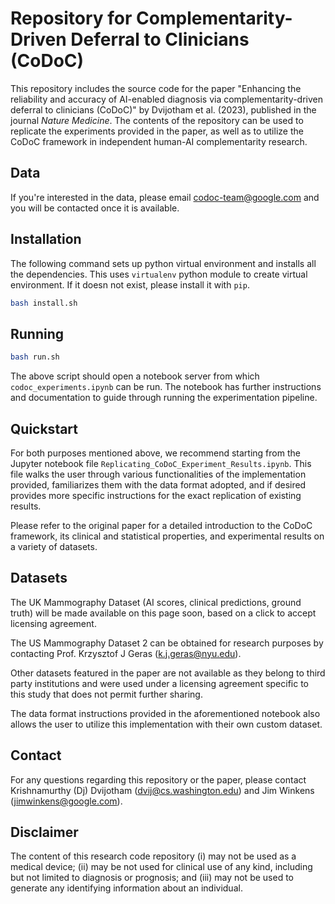 # Repository for Complementarity-Driven Deferral to Clinicians (CoDoC)

This repository includes the source code for the paper "Enhancing the reliability and accuracy of AI-enabled diagnosis via complementarity-driven deferral to clinicians (CoDoC)" by Dvijotham et al. (2023), published in the journal _Nature Medicine_. The contents of the repository can be used to replicate the experiments provided in the paper, as well as to utilize the CoDoC framework in independent human-AI complementarity research.

## Data

If you're interested in the data, please email codoc-team@google.com and you will be contacted once it is available.


## Installation

The following command sets up python virtual environment and installs all the
dependencies. This uses `virtualenv` python module
to create virtual environment. If it doesn not exist, please install it with
`pip`.

   ```bash
   bash install.sh
   ```

## Running

   ```bash
   bash run.sh
   ```

The above script should open a notebook server from which `codoc_experiments.ipynb`
can be run. The notebook has further instructions and documentation to guide
through running the experimentation pipeline.

## Quickstart

For both purposes mentioned above, we recommend starting from the Jupyter notebook file `Replicating_CoDoC_Experiment_Results.ipynb`. This file walks the user through various functionalities of the implementation provided, familiarizes them with the data format adopted, and if desired provides more specific instructions for the exact replication of existing results.

Please refer to the original paper for a detailed introduction to the CoDoC framework, its clinical and statistical properties, and experimental results on a variety of datasets.

## Datasets

The UK Mammography Dataset (AI scores, clinical predictions, ground truth) will be made available on this page soon, based on a click to accept licensing agreement.

The US Mammography Dataset 2 can be obtained for research purposes by contacting Prof. Krzysztof J Geras (k.j.geras@nyu.edu).

Other datasets featured in the paper are not available as they belong to third party institutions and were used under a licensing agreement specific to this study that does not permit further sharing.

The data format instructions provided in the aforementioned notebook also allows the user to utilize this implementation with their own custom dataset.

## Contact

For any questions regarding this repository or the paper, please contact Krishnamurthy (Dj) Dvijotham (dvij@cs.washington.edu) and Jim Winkens (jimwinkens@google.com).

## Disclaimer

The content of this research code repository (i) may not be used as a medical device; (ii) may be not used for clinical use of any kind, including but not limited to diagnosis or prognosis; and (iii) may not be used to generate any identifying information about an individual.
